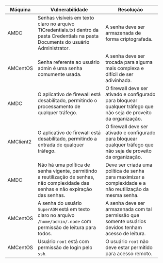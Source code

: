 
| Máquina   | Vulnerabilidade                                                                                                                      | Resolução                                                                                                         |
| --------- | ------------------------------------------------------------------------------------------------------------------------------------ | ----------------------------------------------------------------------------------------------------------------- |
| AMDC      | Senhas visíveis em texto claro no arquivo TiCredentials.txt dentro da pasta Credentials na pasta Documents do usuário Administrator. | A senha deve ser armazenada de forma criptografada.                                                               |
| AMCentOS  | Senha referente ao usuário admin é uma senha comumente usada.                                                                        | A senha deve ser trocada para alguma mais complexa e difícil de ser adivinhada.                                   |
| AMDC      | O aplicativo de firewall está desabilitado, permitindo o processamento de qualquer tráfego.                                          | O firewall deve ser ativado e configurado para bloquear qualquer tráfego que não seja de proveito da organização. |
| AMClient2 | O aplicativo de firewall está desabilitado, permitindo a entrada de qualquer tráfego.                                                | O firewall deve ser ativado e configurado para bloquear qualquer tráfego que não seja de proveito da organização. |
| AMDC      | Não há uma política de senha vigente, permitindo a reutilização de senhas, não complexidade das senhas e não expiração das senhas.   | Deve ser criada uma política de senha para maximizar a complexidade e a não reutilização da mesma senha.          |
| AMCentOS  | A senha do usuário `SuperADM` está em texto claro no arquivo `/home/admin/.node` com permissão de leitura para todos.                | A senha deve ser armazenada com tal permissão que somente usuários devidos tenham acesso de leitura.              |
| AMCentOS  | Usuário `root` está com permissão de login pelo `ssh`.                                                                               | O usuário `root` não deve estar permitido para acesso remoto.                                                     |
